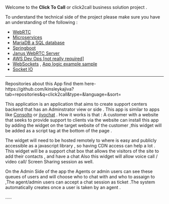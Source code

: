 Welcome to the **Click To Call** or click2call  business solution project .


To understand the technical side of the project please make sure you have an understanding of the following :

- [WebRTC](https://webrtc.org/)
- [Microservices](https://microservices.io/)
- [MariaDB a SQL database ](https://mariadb.org/)
- [Springboot](https://spring.io/projects/spring-boot)
- [Janus WebRTC Server](https://janus.conf.meetecho.com/) 
- [AWS Dev Ops [not really required] ](https://aws.amazon.com/console/)
- [WebSockets](https://developer.mozilla.org/en-US/docs/Web/API/WebSocket) ,  [App logic example sample](https://www.cometchat.com/tutorials/how-to-build-a-chat-app-with-websockets-and-node-js)
- [Socket IO](https://socket.io/docs/v4/)

<hr>
Repositories about this App find them here- https://github.com/kinsleykajiva?tab=repositories&q=click2call&type=&language=&sort= 

This application is an application that aims to create support centers backend that has an Adminstrator view or side .
This app is similar to apps like [Consolto](https://www.consolto.com/) or [jivochat](https://www.jivochat.com/) .
How it works is that :
A customer with a website that seeks to provide support to clients via the website can install this
app by adding the widget on the target website of the customer ,this widget will be added as a script tag at the bottom of the page .

The widget will need to be hosted remotely to where is easy and publicly accessible as a javascript library , so having CDN access can help a lot .
This widget will be a support chat box that allows the visitors of the site to add their contacts , and have a chat Also this widget will allow voice call / video call/ Screen Sharing session as well.


On the Admin Side of the app the Agents or admin users can see these queues of users and will choose who to chat with and who to assaign to
,The agent/admin users can accept a chat session as ticket .The system automatically creates once a user is taken by an agent .








.....

